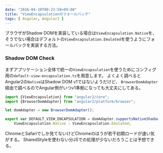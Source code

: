 ```yaml
---
date: "2016-04-10T00:23:58+09:00"
title: "ViewEncapsulationのフォールバック"
tags: [ Angular, Angular2 ]
---
```


ブラウザがShadow DOMを実装している場合は`ViewEncapsulation.Native`を、
そうでない場合はデフォルトの`ViewEncapsulation.Emulated`を使うようにフォールバックを実装する方法。

<!--more-->

### Shadow DOM Check

まずアプリケーション全体で統一の`ViewEncapsulation`を使うためにコンフィグ用の`default-view-encapsulation.ts`を用意します。
よくよく調べるとAngular2の`Native`はShadow DOM v1ではないようだけど、
`BrowserDomAdapter`経由で調べるのでAngular側がいつv1準拠になっても大丈夫にしてある。

```ts
import {ViewEncapsulation} from "angular2/core";
import {BrowserDomAdapter} from "angular2/platform/browser";

let domAdapter = new BrowserDomAdapter();

export var DEFAULT_VIEW_ENCAPSULATION = domAdapter.supportsNativeShadowDOM() ?
    ViewEncapsulation.Native : ViewEncapsulation.Emulated;

```

ChromeとSafariでしか見てないけどChromeのほうが若干初期ロードが速い気がする。
SharedStyleを使わない分JSでの処理が少ないだろうことは予想できる。
